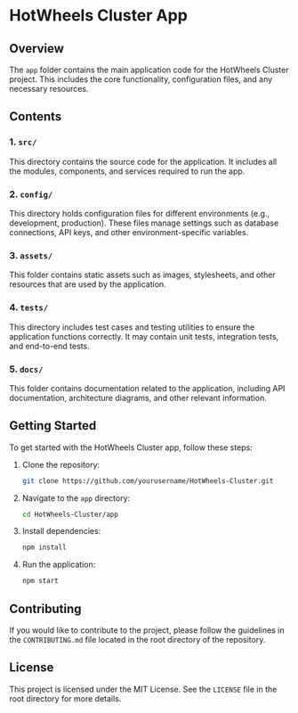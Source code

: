 # HotWheels Cluster App

## Overview
The `app` folder contains the main application code for the HotWheels Cluster project. This includes the core functionality, configuration files, and any necessary resources.

## Contents

### 1. `src/`
This directory contains the source code for the application. It includes all the modules, components, and services required to run the app.

### 2. `config/`
This directory holds configuration files for different environments (e.g., development, production). These files manage settings such as database connections, API keys, and other environment-specific variables.

### 3. `assets/`
This folder contains static assets such as images, stylesheets, and other resources that are used by the application.

### 4. `tests/`
This directory includes test cases and testing utilities to ensure the application functions correctly. It may contain unit tests, integration tests, and end-to-end tests.

### 5. `docs/`
This folder contains documentation related to the application, including API documentation, architecture diagrams, and other relevant information.

## Getting Started
To get started with the HotWheels Cluster app, follow these steps:

1. Clone the repository:
   ```bash
   git clone https://github.com/yourusername/HotWheels-Cluster.git
   ```

2. Navigate to the `app` directory:
   ```bash
   cd HotWheels-Cluster/app
   ```

3. Install dependencies:
   ```bash
   npm install
   ```

4. Run the application:
   ```bash
   npm start
   ```

## Contributing
If you would like to contribute to the project, please follow the guidelines in the `CONTRIBUTING.md` file located in the root directory of the repository.

## License
This project is licensed under the MIT License. See the `LICENSE` file in the root directory for more details.

